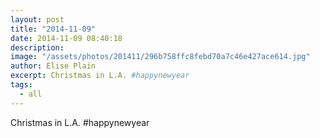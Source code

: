 ```yaml
---
layout: post
title: "2014-11-09"
date: 2014-11-09 08:40:18
description: 
image: "/assets/photos/201411/296b758ffc8febd70a7c46e427ace614.jpg"
author: Elise Plain
excerpt: Christmas in L.A. #happynewyear
tags: 
  - all
---
```


Christmas in L.A. #happynewyear
<p></p>
